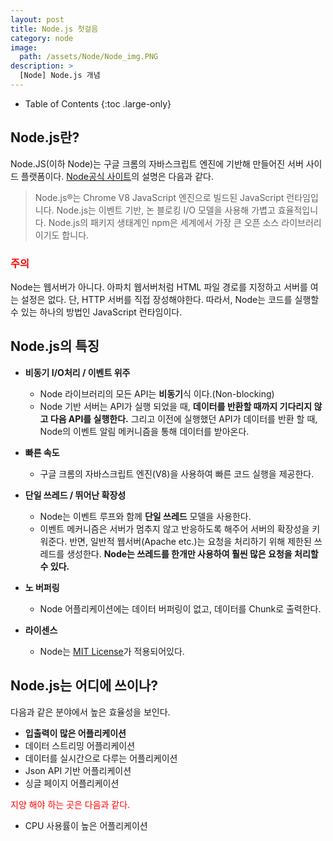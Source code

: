 ```yaml
---
layout: post
title: Node.js 첫걸음
category: node
image:
  path: /assets/Node/Node_img.PNG
description: >
  [Node] Node.js 개념
---
```



- Table of Contents
{:toc .large-only}

## Node.js란?

Node.JS(이하 Node)는 구글 크롬의 자바스크립트 엔진에 기반해 만들어진 서버 사이드 플랫폼이다. [Node공식 사이트](https://nodejs.org/ko/)의 설명은 다음과 같다.

> Node.js®는 Chrome V8 JavaScript 엔진으로 빌드된 JavaScript 런타임입니다. Node.js는 이벤트 기반, 논 블로킹 I/O 모델을 사용해 가볍고 효율적입니다. Node.js의 패키지 생태계인 npm은 세계에서 가장 큰 오픈 소스 라이브러리이기도 합니다.

### <span style='color:red'>주의</span>

Node는 웹서버가 아니다. 아파치 웹서버처럼 HTML 파일 경로를 지정하고 서버를 여는 설정은 없다. 단, HTTP 서버를 직접 장성해야한다. 따라서, Node는 코드를 실행할 수 있는 하나의 방법인 JavaScript 런타임이다.


## Node.js의 특징

- **비동기 I/O처리 / 이벤트 위주**
  - Node 라이브러리의 모든 API는 **비동기**식 이다.(Non-blocking)
  - Node 기반 서버는 API가 실행 되었을 때, **데이터를 반환할 때까지 기다리지 않고 다음 API를 실행한다.** 그리고 이전에 실행했던 API가 데이터를 반환 할 때, Node의 이벤트 알림 메커니즘을 통해 데이터를 받아온다.

-  **빠른 속도**
   - 구글 크롬의 자바스크립트 엔진(V8)을 사용하여 빠른 코드 실행을 제공한다.


- **단일 쓰레드 / 뛰어난 확장성**
  - Node는 이벤트 루프와 함께 **단일 쓰레드** 모델을 사용한다.
  - 이벤트 메커니즘은 서버가 멈추지 않고 반응하도록 해주어 서버의 확장성을 키워준다. 반면, 일반적 웹서버(Apache etc.)는 요청을 처리하기 위해 제한된 쓰레드를 생성한다. **Node는 쓰레드를 한개만 사용하여 훨씬 많은 요청을 처리할 수 있다.**

- **노 버퍼링**
  - Node 어플리케이션에는 데이터 버퍼링이 없고, 데이터를 Chunk로 출력한다.

- **라이센스**
  - Node는 [MIT License](https://ko.wikipedia.org/wiki/MIT_%ED%97%88%EA%B0%80%EC%84%9C)가 적용되어있다.

## Node.js는 어디에 쓰이나?

다음과 같은 분야에서 높은 효율성을 보인다.
- **입출력이 많은 어플리케이션**
- 데이터 스트리밍 어플리케이션
- 데이터를 실시간으로 다루는 어플리케이션
- Json API 기반 어플리케이션
- 싱글 페이지 어플리케이션


<span style='color:red'>지양 해야 하는 곳은 다음과 같다.</span>
- CPU 사용률이 높은 어플리케이션
